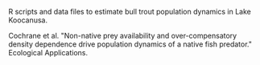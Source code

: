R scripts and data files to estimate bull trout population dynamics in Lake Koocanusa. 

Cochrane et al. "Non-native prey availability and over-compensatory density dependence drive population dynamics of a native fish predator." Ecological Applications. 
